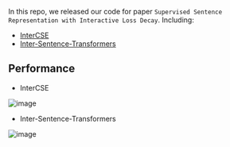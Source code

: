 In this repo, we released our code for paper `Supervised Sentence Representation with Interactive Loss Decay`. Including:

* [InterCSE](https://github.com/2hip3ng/InterCSE/tree/main/InterCSE)
* [Inter-Sentence-Transformers](https://github.com/2hip3ng/InterCSE/tree/main/Inter-Sentence-Transformers)

## Performance
* InterCSE


![image](https://github.com/2hip3ng/InterCSE/assets/38064349/4a49373d-77ad-4cd3-9bc4-c089fadef390)

* Inter-Sentence-Transformers


![image](https://github.com/2hip3ng/InterCSE/assets/38064349/c45fd3d2-32c6-4b42-97fd-4c522a712952)

